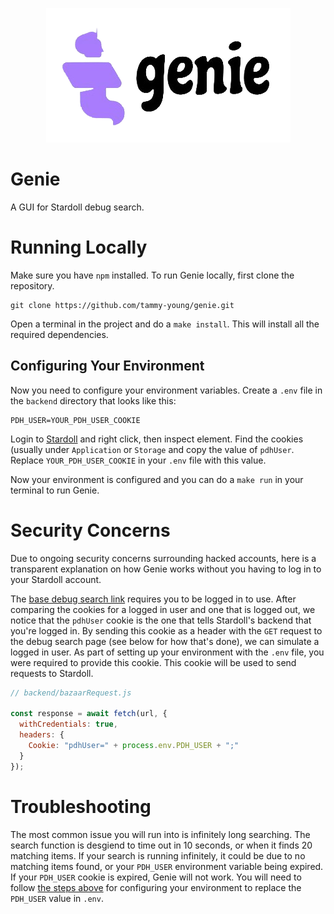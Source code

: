 <p align="center">
  <img src="https://github.com/tammy-young/genie/blob/main/frontend/public/genie-logo.png" />
</p>

# Genie
A GUI for Stardoll debug search.

# Running Locally
Make sure you have `npm` installed.
To run Genie locally, first clone the repository.
```
git clone https://github.com/tammy-young/genie.git
```
Open a terminal in the project and do a `make install`. This will install all the required dependencies.

## Configuring Your Environment
Now you need to configure your environment variables. Create a `.env` file in the `backend` directory that looks like this:
```
PDH_USER=YOUR_PDH_USER_COOKIE
```
Login to [Stardoll](www.stardoll.com) and right click, then inspect element. Find the cookies (usually under `Application` or `Storage` and copy the value of `pdhUser`. Replace `YOUR_PDH_USER_COOKIE` in your `.env` file with this value.

Now your environment is configured and you can do a `make run` in your terminal to run Genie.

# Security Concerns
Due to ongoing security concerns surrounding hacked accounts, here is a transparent explanation on how Genie works without you having to log in to your Stardoll account.

The [base debug search link](https://www.stardoll.com/en/com/user/getStarBazaar.php?search) requires you to be logged in to use. After comparing the cookies for a logged in user and one that is logged out, we notice that the `pdhUser` cookie is the one that tells Stardoll's backend that you're logged in. By sending this cookie as a header with the `GET` request to the debug search page (see below for how that's done), we can simulate a logged in user. As part of setting up your environment with the `.env` file, you were required to provide this cookie. This cookie will be used to send requests to Stardoll.
```javascript
// backend/bazaarRequest.js

const response = await fetch(url, {
  withCredentials: true,
  headers: {
    Cookie: "pdhUser=" + process.env.PDH_USER + ";"
  }
});
```

# Troubleshooting
The most common issue you will run into is infinitely long searching. The search function is desgiend to time out in 10 seconds, or when it finds 20 matching items. If your search is running infinitely, it could be due to no matching items found, or your `PDH_USER` environment variable being expired. If your `PDH_USER` cookie is expired, Genie will not work. You will need to follow [the steps above]() for configuring your environment to replace the `PDH_USER` value in `.env`.
